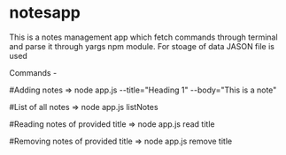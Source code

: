 # notesapp

This is a notes management app which fetch commands through terminal and parse it through yargs npm module.
For stoage of data JASON file is used

Commands - 

#Adding notes =>
node app.js --title="Heading 1" --body="This is a note"

#List of all notes =>
node app.js listNotes

#Reading notes of provided title =>
node app.js read title

#Removing notes of provided title =>
node app.js remove title
